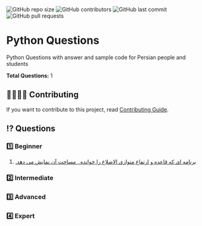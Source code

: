 <p>
<img alt="GitHub repo size" src="https://img.shields.io/github/repo-size/PyFarsi/Python-Questions">
<img alt="GitHub contributors" src="https://img.shields.io/github/contributors/PyFarsi/Python-Questions">
<img alt="GitHub last commit" src="https://img.shields.io/github/last-commit/PyFarsi/Python-Questions">
<img alt="GitHub pull requests" src="https://img.shields.io/github/issues-pr/PyFarsi/Python-Questions">
</p>

# Python Questions
Python Questions with answer and sample code for Persian people and students

**Total Questions:** 1

## 👨‍👨‍👦‍👦 Contributing
If you want to contribute to this project, read [Contributing Guide](CONTRIBUTING.md).

## ⁉️ Questions

### 1️⃣ Beginner
1. [<p dir="rtl">برنامه ای که قاعده و ارتفاع متوازی الاضلاع را خوانده , مساحت آن نمایش می دهد.</p>](Beginner/Question-1)

### 2️⃣ Intermediate

### 3️⃣ Advanced

### 4️⃣ Expert
